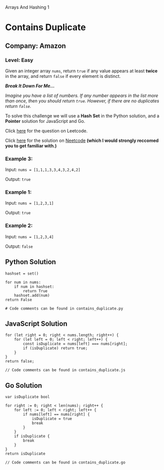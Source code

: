 Arrays And Hashing 1
# Contains Duplicate
## Company: Amazon
### Level: Easy


Given an integer array `nums`, return `true` if any value appears at least **twice** in the array, 
and return `false` if every element is distinct.

***Break It Down For Me...***

*Imagine you have a list of numbers.*
*If any number appears in the list more than once, then you should return `true`.*
*However, if there are no duplicates return `false`.*

To solve this challenge we will use a **Hash Set** in the Python solution, and a **Pointer** solution for JavaScript and Go.

Click [here](https://leetcode.com/problems/contains-duplicate/description/) for the question on Leetcode.

Click [here](https://www.youtube.com/watch?v=3OamzN90kPg) for the solution on [Neetcode](https://neetcode.io/) **(which I would strongly reccomed you to get familiar with.)**


### Example 3:
Input: `nums = [1,1,1,3,3,4,3,2,4,2]`

Output: `true`

### Example 1:
Input: `nums = [1,2,3,1]`

Output: `true`

### Example 2:
Input: `nums = [1,2,3,4]`

Output: `false`
 

## Python Solution
```
hashset = set()

for num in nums:
    if num in hashset:
        return True
    hashset.add(num)
return False

# Code comments can be found in contains_duplicate.py
```

## JavaScript Solution
```
for (let right = 0; right < nums.length; right++) {
    for (let left = 0; left < right; left++) { 
        const isDuplicate = nums[left] === nums[right];
        if (isDuplicate) return true;
    }
}
return false;

// Code comments can be found in contains_duplicate.js
```

## Go Solution
```
var isDuplicate bool

for right := 0; right < len(nums); right++ {
    for left := 0; left < right; left++ {
        if nums[left] == nums[right] {
            isDuplicate = true
            break
        }
    }
    if isDuplicate {
        break
    }
}
return isDuplicate

// Code comments can be found in contains_duplicate.go
```
